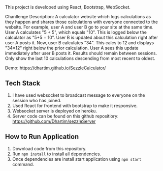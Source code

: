 This project is developed using React, Bootstrap, WebSocket.

Chanllenge Description: A calculator website which logs calculations as they happen and shares those calculations with everyone connected to the website. For example, user A and user B go to your site at the same time. User A calculates "5 + 5", which equals "10". This is logged below the calculator as "5+5 = 10". User B is updated about this calculation right after user A posts it. Now, user B calculates "34". This calcs to 12 and displays "34=12" right below the prior calculation. User A sees this update immediately after user B posts it. Results should remain between sessions. Only show the last 10 calculations descending from most recent to oldest.

Demo: https://dhartim.github.io/SezzleCalculator/

## Tech Stack
1. I have used websocket to broadcast message to everyone on the session who has joined.
2. Used React for frontend with bootstrap to make it responsive.
3. Websocket server is deployed on heroku.
4. Server code can be found on this github repositiory: https://github.com/Dhartim/sezzleServer

## How to Run Application
1. Download code from this repository.
2. Run ```npm install``` to install all dependencies.
3. Once dependencies are install start application using ``` npm start ``` command.


